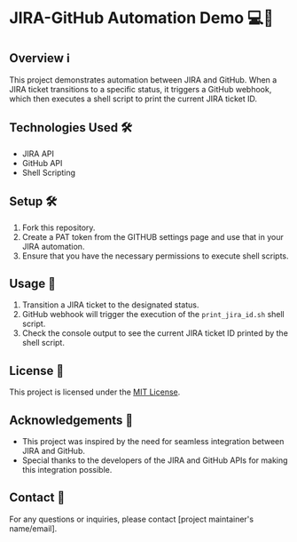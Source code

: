 # JIRA-GitHub Automation Demo 💻🔗

## Overview ℹ️

This project demonstrates automation between JIRA and GitHub. When a JIRA ticket transitions to a specific status, it triggers a GitHub webhook, which then executes a shell script to print the current JIRA ticket ID.

## Technologies Used 🛠️

- JIRA API
- GitHub API
- Shell Scripting

## Setup 🛠️

1. Fork this repository.
2. Create a PAT token from the GITHUB settings page and use that in your JIRA automation.
3. Ensure that you have the necessary permissions to execute shell scripts.

## Usage 🚀

1. Transition a JIRA ticket to the designated status.
2. GitHub webhook will trigger the execution of the `print_jira_id.sh` shell script.
3. Check the console output to see the current JIRA ticket ID printed by the shell script.


## License 📝

This project is licensed under the [MIT License](LICENSE).

## Acknowledgements 🙏

- This project was inspired by the need for seamless integration between JIRA and GitHub.
- Special thanks to the developers of the JIRA and GitHub APIs for making this integration possible.

## Contact 📧

For any questions or inquiries, please contact [project maintainer's name/email].